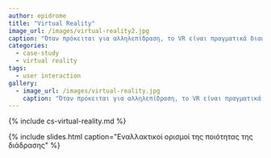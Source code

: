 ```yaml
---
author: epidrome
title: "Virtual Reality"
image_url: /images/virtual-reality2.jpg
caption: "Όταν πρόκειται για αλληλεπίδραση, το VR είναι πραγματικά διαφορετικό. Είναι μια συνολική αλλαγή παραδείγματος ως προς τον τρόπο με τον οποίο αλληλεπιδρούμε με το λογισμικό."
categories:
  - case-study
  - virtual reality
tags:
  - user interaction
gallery:
  - image_url: /images/virtual-reality.jpg
    caption: "Όταν πρόκειται για αλληλεπίδραση, το VR είναι πραγματικά διαφορετικό. Είναι μια συνολική αλλαγή παραδείγματος ως προς τον τρόπο με τον οποίο αλληλεπιδρούμε με το λογισμικό."
---
```


{% include cs-virtual-reality.md %}

{% include slides.html caption="Εναλλακτικοί ορισμοί της ποιότητας της διάδρασης" %}
